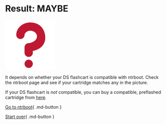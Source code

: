 # Result: MAYBE

![Image](/images/seventeen/unknown.png)

It depends on whether your DS flashcart is compatible with ntrboot. Check the ntrboot page and see if your cartridge matches any in the picture.

If your DS flashcart is *not* compatible, you can buy a compatible, preflashed cartridge from [here](https://www.aliexpress.com/item/1005005337644588.html).

[Go to ntrboot](https://3ds.hacks.guide/ntrboot){ .md-button }

[Start over](/seventeen){ .md-button }